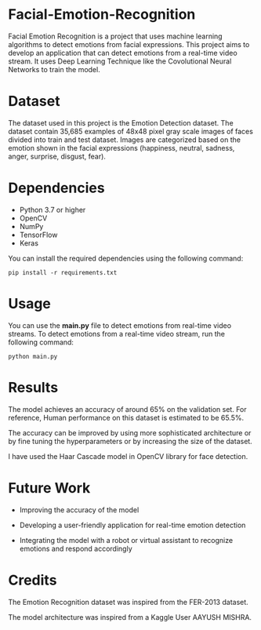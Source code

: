 # Facial-Emotion-Recognition

Facial Emotion Recognition is a project that uses machine learning algorithms to detect emotions from facial expressions. This project aims to develop an application that can detect emotions from a real-time video stream. It uses Deep Learning Technique like the Covolutional Neural Networks to train the model.

# Dataset
The dataset used in this project is the Emotion Detection dataset. The dataset contain 35,685 examples of 48x48 pixel gray scale images of faces divided into train and test dataset. Images are categorized based on the emotion shown in the facial expressions (happiness, neutral, sadness, anger, surprise, disgust, fear).

# Dependencies
- Python 3.7 or higher
- OpenCV
- NumPy
- TensorFlow
- Keras

You can install the required dependencies using the following command:

`pip install -r requirements.txt`

# Usage
You can use the **main.py** file to detect emotions from real-time video streams. To detect emotions from a real-time video stream, run the following command:

`python main.py`

# Results
The model achieves an accuracy of around 65% on the validation set. For reference, Human performance on this dataset is estimated to be 65.5%.

The accuracy can be improved by using more sophisticated architecture or by fine tuning the hyperparameters or by increasing the size of the dataset. 

I have used the Haar Cascade model in OpenCV library for face detection.

# Future Work
- Improving the accuracy of the model

- Developing a user-friendly application for real-time emotion detection

- Integrating the model with a robot or virtual assistant to recognize emotions and respond accordingly

# Credits
The Emotion Recognition dataset was inspired from the FER-2013 dataset.

The model architecture was inspired from a Kaggle User AAYUSH MISHRA.
